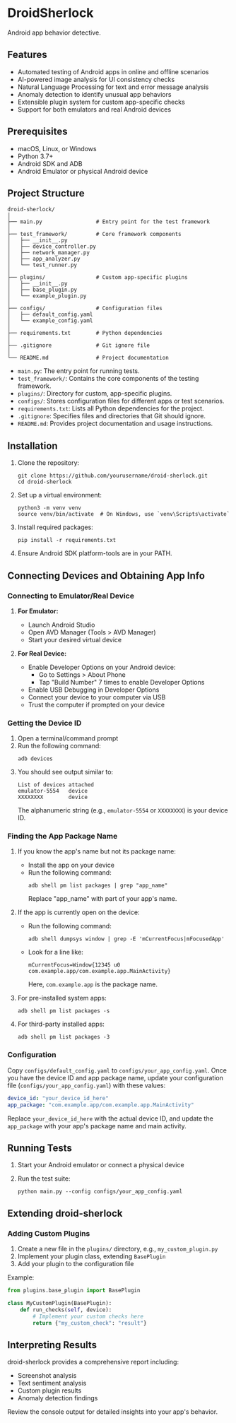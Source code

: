 # DroidSherlock

Android app behavior detective.

## Features

- Automated testing of Android apps in online and offline scenarios
- AI-powered image analysis for UI consistency checks
- Natural Language Processing for text and error message analysis
- Anomaly detection to identify unusual app behaviors
- Extensible plugin system for custom app-specific checks
- Support for both emulators and real Android devices

## Prerequisites

- macOS, Linux, or Windows
- Python 3.7+
- Android SDK and ADB
- Android Emulator or physical Android device

## Project Structure

```
droid-sherlock/
│
├── main.py                 # Entry point for the test framework
│
├── test_framework/         # Core framework components
│   ├── __init__.py
│   ├── device_controller.py
│   ├── network_manager.py
│   ├── app_analyzer.py
│   └── test_runner.py
│
├── plugins/                # Custom app-specific plugins
│   ├── __init__.py
│   ├── base_plugin.py
│   └── example_plugin.py
│
├── configs/                # Configuration files
│   ├── default_config.yaml
│   └── example_config.yaml
│
├── requirements.txt        # Python dependencies
│
├── .gitignore              # Git ignore file
│
└── README.md               # Project documentation
```

- `main.py`: The entry point for running tests.
- `test_framework/`: Contains the core components of the testing framework.
- `plugins/`: Directory for custom, app-specific plugins.
- `configs/`: Stores configuration files for different apps or test scenarios.
- `requirements.txt`: Lists all Python dependencies for the project.
- `.gitignore`: Specifies files and directories that Git should ignore.
- `README.md`: Provides project documentation and usage instructions.

## Installation

1. Clone the repository:
   ```
   git clone https://github.com/yourusername/droid-sherlock.git
   cd droid-sherlock
   ```

2. Set up a virtual environment:
   ```
   python3 -m venv venv
   source venv/bin/activate  # On Windows, use `venv\Scripts\activate`
   ```

3. Install required packages:
   ```
   pip install -r requirements.txt
   ```

4. Ensure Android SDK platform-tools are in your PATH.

## Connecting Devices and Obtaining App Info

### Connecting to Emulator/Real Device

1. **For Emulator:**
   - Launch Android Studio
   - Open AVD Manager (Tools > AVD Manager)
   - Start your desired virtual device

2. **For Real Device:**
   - Enable Developer Options on your Android device:
     - Go to Settings > About Phone
     - Tap "Build Number" 7 times to enable Developer Options
   - Enable USB Debugging in Developer Options
   - Connect your device to your computer via USB
   - Trust the computer if prompted on your device

### Getting the Device ID

1. Open a terminal/command prompt
2. Run the following command:
   ```
   adb devices
   ```
3. You should see output similar to:
   ```
   List of devices attached
   emulator-5554   device
   XXXXXXXX        device
   ```
   The alphanumeric string (e.g., `emulator-5554` or `XXXXXXXX`) is your device ID.

### Finding the App Package Name

1. If you know the app's name but not its package name:
   - Install the app on your device
   - Run the following command:
     ```
     adb shell pm list packages | grep "app_name"
     ```
     Replace "app_name" with part of your app's name.

2. If the app is currently open on the device:
   - Run the following command:
     ```
     adb shell dumpsys window | grep -E 'mCurrentFocus|mFocusedApp'
     ```
   - Look for a line like:
     ```
     mCurrentFocus=Window{12345 u0 com.example.app/com.example.app.MainActivity}
     ```
     Here, `com.example.app` is the package name.

3. For pre-installed system apps:
   ```
   adb shell pm list packages -s
   ```

4. For third-party installed apps:
   ```
   adb shell pm list packages -3
   ```

### Configuration

Copy `configs/default_config.yaml` to `configs/your_app_config.yaml`. Once you have the device ID and app package name, update your configuration file (`configs/your_app_config.yaml`) with these values:

```yaml
device_id: "your_device_id_here"
app_package: "com.example.app/com.example.app.MainActivity"
```

Replace `your_device_id_here` with the actual device ID, and update the `app_package` with your app's package name and main activity.

## Running Tests

1. Start your Android emulator or connect a physical device

2. Run the test suite:
   ```
   python main.py --config configs/your_app_config.yaml
   ```

## Extending droid-sherlock

### Adding Custom Plugins

1. Create a new file in the `plugins/` directory, e.g., `my_custom_plugin.py`
2. Implement your plugin class, extending `BasePlugin`
3. Add your plugin to the configuration file

Example:
```python
from plugins.base_plugin import BasePlugin

class MyCustomPlugin(BasePlugin):
    def run_checks(self, device):
        # Implement your custom checks here
        return {"my_custom_check": "result"}
```

## Interpreting Results

droid-sherlock provides a comprehensive report including:
- Screenshot analysis
- Text sentiment analysis
- Custom plugin results
- Anomaly detection findings

Review the console output for detailed insights into your app's behavior.